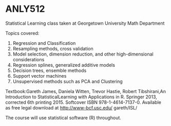 # ANLY512

Statistical Learning class taken at Georgetown University Math Department

Topics covered:

1. Regression and Classification
2. Resampling methods, cross validation
3. Model selection, dimension reduction, and other high-dimensional considerations
4. Regression splines, generalized additive models
5. Decision trees, ensemble methods
6. Support vector machines
7. Unsupervised methods such as PCA and Clustering

Textbook:Gareth James, Daniela Witten, Trevor Hastie, Robert Tibshirani,An Introduction to StatisticalLearning with Applications in R. Springer 2013, corrected 6th printing 2015.  Softcover ISBN 978-1-4614-7137-0.  Available as free legal download at http://www-bcf.usc.edu/ gareth/ISL/

 The course will use statistical software (R) throughout.
